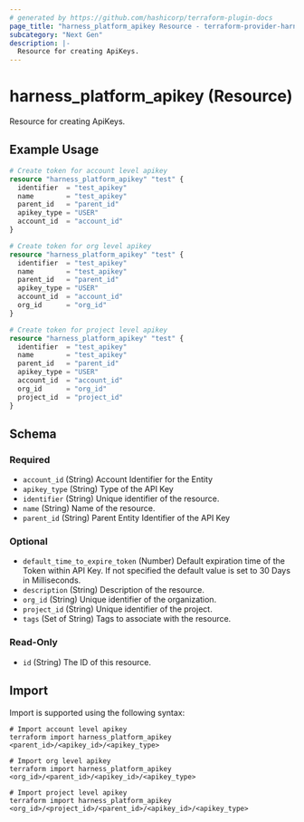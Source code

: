 ```yaml
---
# generated by https://github.com/hashicorp/terraform-plugin-docs
page_title: "harness_platform_apikey Resource - terraform-provider-harness"
subcategory: "Next Gen"
description: |-
  Resource for creating ApiKeys.
---
```


# harness_platform_apikey (Resource)

Resource for creating ApiKeys.

## Example Usage

```terraform
# Create token for account level apikey
resource "harness_platform_apikey" "test" {
  identifier  = "test_apikey"
  name        = "test_apikey"
  parent_id   = "parent_id"
  apikey_type = "USER"
  account_id  = "account_id"
}

# Create token for org level apikey
resource "harness_platform_apikey" "test" {
  identifier  = "test_apikey"
  name        = "test_apikey"
  parent_id   = "parent_id"
  apikey_type = "USER"
  account_id  = "account_id"
  org_id      = "org_id"
}

# Create token for project level apikey
resource "harness_platform_apikey" "test" {
  identifier  = "test_apikey"
  name        = "test_apikey"
  parent_id   = "parent_id"
  apikey_type = "USER"
  account_id  = "account_id"
  org_id      = "org_id"
  project_id  = "project_id"
}
```

<!-- schema generated by tfplugindocs -->
## Schema

### Required

- `account_id` (String) Account Identifier for the Entity
- `apikey_type` (String) Type of the API Key
- `identifier` (String) Unique identifier of the resource.
- `name` (String) Name of the resource.
- `parent_id` (String) Parent Entity Identifier of the API Key

### Optional

- `default_time_to_expire_token` (Number) Default expiration time of the Token within API Key. If not specified the default value is set to 30 Days in Milliseconds.
- `description` (String) Description of the resource.
- `org_id` (String) Unique identifier of the organization.
- `project_id` (String) Unique identifier of the project.
- `tags` (Set of String) Tags to associate with the resource.

### Read-Only

- `id` (String) The ID of this resource.

## Import

Import is supported using the following syntax:

```shell
# Import account level apikey
terraform import harness_platform_apikey <parent_id>/<apikey_id>/<apikey_type>

# Import org level apikey
terraform import harness_platform_apikey <org_id>/<parent_id>/<apikey_id>/<apikey_type>

# Import project level apikey
terraform import harness_platform_apikey <org_id>/<project_id>/<parent_id>/<apikey_id>/<apikey_type>
```
